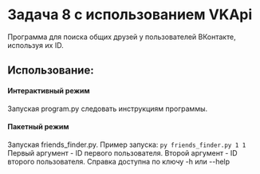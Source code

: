 # Задача 8 с использованием VKApi
Программа для поиска общих друзей у пользователей ВКонтакте, используя их ID.
## Использование:
#### Интерактивный режим
  Запуская program.py следовать инструкциям программы.
#### Пакетный режим
  Запуская friends_finder.py.
  Пример запуска:
  `py friends_finder.py 1 1`
  Первый аргумент - ID первого пользователя. Второй аргумент - ID второго пользователя.
  Справка доступна по ключу -h или --help
